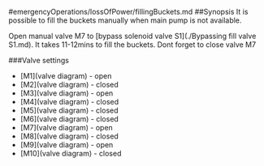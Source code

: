 #emergencyOperations/lossOfPower/fillingBuckets.md
##Synopsis
It is possible to fill the buckets manually when main pump is not available.

Open manual valve M7 to [bypass solenoid valve S1](./Bypassing fill valve S1.md). It takes 11-12mins to fill the buckets.
Dont forget to close valve M7

###Valve settings
* [M1](valve diagram) - open
* [M2](valve diagram) - closed
* [M3](valve diagram) - open
* [M4](valve diagram) - closed
* [M5](valve diagram) - closed
* [M6](valve diagram) - closed
* [M7](valve diagram) - open
* [M8](valve diagram) - closed
* [M9](valve diagram) - open
* [M10](valve diagram) - closed